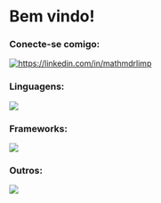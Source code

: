 <h1>Bem vindo!</h1>
<h3 align="left">Conecte-se comigo:</h3>
<p align="left">
<a href="https://linkedin.com/in/https://linkedin.com/in/mathmdrlimp" target="blank"><img align="center" src="https://skillicons.dev/icons?i=linkedin" alt="https://linkedin.com/in/mathmdrlimp" /></a>
</p>

<h3 align="left">Linguagens:</h3>
<p align="left"> 
<a  target="_blank" rel="noreferrer"> 
    <img src="https://skillicons.dev/icons?i=cpp,java,js,ts,sql" />
</a>
</p>

<h3 align="left">Frameworks:</h3>
<p align="left"> 
<a  target="_blank" rel="noreferrer"> 
    <img src="https://skillicons.dev/icons?i=bootstrap,spring,nodejs,react" />
</a>
</p>

<h3 align="left">Outros:</h3>
<p align="left"> 
<a target="_blank" rel="noreferrer"> 
    <img src="https://skillicons.dev/icons?i=docker,git,linux,arch" />
</a>
</p>



